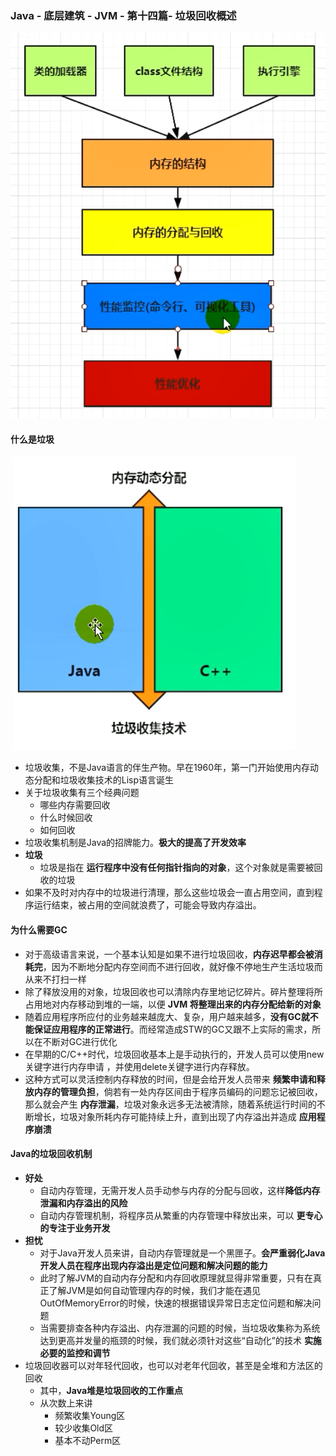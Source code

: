 ###  Java - 底层建筑 - JVM - 第十四篇- 垃圾回收概述

![垃圾回收概述](images/垃圾回收概述.png)

####  什么是垃圾

​	![什么是垃圾](images/什么是垃圾.png)

- 垃圾收集，不是Java语言的伴生产物。早在1960年，第一门开始使用内存动态分配和垃圾收集技术的Lisp语言诞生
- 关于垃圾收集有三个经典问题
  - 哪些内存需要回收
  - 什么时候回收
  - 如何回收
- 垃圾收集机制是Java的招牌能力。**极大的提高了开发效率**
- **垃圾**
  - 垃圾是指在 **运行程序中没有任何指针指向的对象**，这个对象就是需要被回收的垃圾
- 如果不及时对内存中的垃圾进行清理，那么这些垃圾会一直占用空间，直到程序运行结束，被占用的空间就浪费了，可能会导致内存溢出。

#### 为什么需要GC

- 对于高级语言来说，一个基本认知是如果不进行垃圾回收，**内存迟早都会被消耗完**，因为不断地分配内存空间而不进行回收，就好像不停地生产生活垃圾而从来不打扫一样
- 除了释放没用的对象，垃圾回收也可以清除内存里地记忆碎片。碎片整理将所占用地对内存移动到堆的一端，以便 **JVM 将整理出来的内存分配给新的对象**
- 随着应用程序所应付的业务越来越庞大、复杂，用户越来越多，**没有GC就不能保证应用程序的正常进行**。而经常造成STW的GC又跟不上实际的需求，所以在不断对GC进行优化
- 在早期的C/C++时代，垃圾回收基本上是手动执行的，开发人员可以使用new关键字进行内存申请 ，并使用delete关键字进行内存释放。
- 这种方式可以灵活控制内存释放的时间，但是会给开发人员带来 **频繁申请和释放内存的管理负担**，倘若有一处内存区间由于程序员编码的问题忘记被回收，那么就会产生 **内存泄漏**，垃圾对象永远多无法被清除，随着系统运行时间的不断增长，垃圾对象所耗内存可能持续上升，直到出现了内存溢出并造成 **应用程序崩溃**

#### Java的垃圾回收机制

- **好处**
  - 自动内存管理，无需开发人员手动参与内存的分配与回收，这样**降低内存泄漏和内存溢出的风险**
  - 自动内存管理机制，将程序员从繁重的内存管理中释放出来，可以 **更专心的专注于业务开发**
- **担忧**
  - 对于Java开发人员来讲，自动内存管理就是一个黑匣子。**会严重弱化Java开发人员在程序出现内存溢出是定位问题和解决问题的能力**
  - 此时了解JVM的自动内存分配和内存回收原理就显得非常重要，只有在真正了解JVM是如何自动管理内存的时候，我们才能在遇见OutOfMemoryError的时候，快速的根据错误异常日志定位问题和解决问题
  - 当需要排查各种内存溢出、内存泄漏的问题的时候，当垃圾收集称为系统达到更高并发量的瓶颈的时候，我们就必须针对这些“自动化”的技术 **实施必要的监控和调节**
- 垃圾回收器可以对年轻代回收，也可以对老年代回收，甚至是全堆和方法区的回收
  - 其中，**Java堆是垃圾回收的工作重点**
  - 从次数上来讲
    - 频繁收集Young区
    - 较少收集Old区
    - 基本不动Perm区